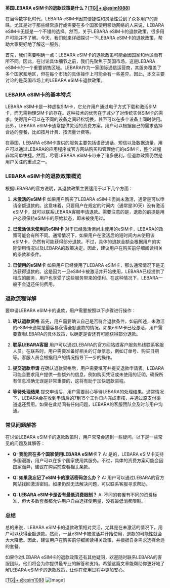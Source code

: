 **英国LEBARA eSIM卡的退款政策是什么？[[TG💪+ @esim1088](https://t.me/s/esim1088)]**

在当今数字化时代，LEBARA eSIM卡因其便捷性和灵活性受到了众多用户的青睐。尤其是对于那些经常旅行或需要在多个国家使用移动网络的人来说，LEBARA eSIM卡无疑是一个不错的选择。然而，关于LEBARA eSIM卡的退款政策，很多用户可能并不了解。今天，我们就来详细探讨一下LEBARA eSIM卡的退款政策，帮助大家更好地了解这一服务。

首先，我们需要明确一点：LEBARA eSIM卡的退款政策可能会因国家和地区而有所不同。因此，在讨论具体细节之前，我们先聚焦于英国市场，这是LEBARA eSIM卡的一个重要销售区域。LEBARA作为一家国际通信运营商，其服务覆盖了多个国家和地区，但在每个市场的具体操作上可能会有一些差异。因此，本文主要讨论的是英国市场上的LEBARA eSIM卡退款政策。

### **LEBARA eSIM卡的基本特点**

LEBARA eSIM卡是一种虚拟SIM卡，它允许用户通过电子方式下载和激活SIM卡，而无需物理SIM卡的存在。这种技术的优势在于减少了对传统实体SIM卡的需求，使得用户可以在不同的设备之间轻松切换，甚至可以在多个设备上同时使用。此外，LEBARA eSIM卡通常提供灵活的资费方案，用户可以根据自己的需求选择合适的套餐，比如按月计费、按流量计费等。

在英国，LEBARA eSIM卡提供的服务主要包括语音通话、短信以及数据流量。用户可以通过LEBARA的应用程序或官方网站购买和管理他们的eSIM卡，整个过程非常简单快捷。然而，尽管LEBARA eSIM卡带来了诸多便利，但退款政策仍然是用户关注的重点之一。

### **LEBARA eSIM卡的退款政策概览**

根据LEBARA的官方说明，其退款政策主要适用于以下几个方面：

1. **未激活的eSIM卡**
   如果用户购买了LEBARA eSIM卡但尚未激活，通常是可以申请全额退款的。这意味着，只要用户在规定的时间内（通常是30天）没有激活eSIM卡，就可以联系LEBARA客服申请退款。需要注意的是，退款的前提是用户必须保持eSIM卡的原始状态，即未被使用过。

2. **已激活但未使用的eSIM卡**
   对于已经激活但尚未使用的eSIM卡，LEBARA的政策可能会有所不同。通常情况下，如果用户在激活后的短时间内未使用该eSIM卡，仍然有可能获得部分退款。不过，具体的退款金额会根据用户的实际使用情况以及LEBARA的政策决定。因此，建议用户在购买前仔细阅读相关的条款和条件。

3. **已使用的eSIM卡**
   如果用户已经使用了LEBARA eSIM卡，那么通常情况下是无法获得退款的。这是因为一旦eSIM卡被激活并开始使用，LEBARA已经提供了相应的服务，用户也享受了这些服务带来的便利。在这种情况下，LEBARA一般不会退还任何费用。

### **退款流程详解**

要申请LEBARA eSIM卡的退款，用户需要按照以下步骤进行操作：

1. **确认退款资格**
   首先，用户需要确认自己是否符合退款条件。如前所述，未激活的eSIM卡通常是最容易获得全额退款的情况。如果eSIM卡已经激活，用户需要查看LEBARA的具体政策，以确定是否还有可能获得部分退款。

2. **联系LEBARA客服**
   用户可以通过LEBARA的官方网站或客户服务热线联系客服人员。在联系时，用户需要准备好相关的订单信息，例如订单号、购买日期等。客服人员会根据用户的情况指导下一步的操作。

3. **提交退款申请**
   在确认退款资格后，用户需要填写并提交退款申请表。LEBARA可能会要求用户提供一些额外的信息，例如购买凭证或未使用的证明。确保所有信息准确无误是非常重要的，这将有助于加快退款进程。

4. **等待处理结果**
   提交申请后，用户需要耐心等待LEBARA的处理结果。通常情况下，LEBARA会在收到申请后的7到15个工作日内完成审核，并通过原支付渠道退还费用。如果在此期间有任何问题，LEBARA的客服团队会及时与用户沟通。

### **常见问题解答**

在讨论LEBARA eSIM卡的退款政策时，用户常常会遇到一些疑问。以下是一些常见的问题及其解答：

- **Q: 我能否在多个国家使用LEBARA eSIM卡？**
  A: 是的，LEBARA eSIM卡支持多国漫游，用户可以在多个国家使用其服务。不过，具体的资费方案可能会因国家而异，建议在购买前查看相关条款。

- **Q: 如果我忘记了eSIM卡的激活密码怎么办？**
  A: 用户可以通过LEBARA的官方网站找回激活密码。如果仍然无法解决问题，可以联系客服寻求帮助。

- **Q: LEBARA eSIM卡是否有最低消费限制？**
  A: 不同的套餐有不同的资费标准，但大多数套餐都允许用户自由选择使用量，没有最低消费限制。

### **总结**

总的来说，LEBARA eSIM卡的退款政策相对灵活，尤其是在未激活的情况下，用户可以获得全额退款。然而，一旦eSIM卡被激活并开始使用，退款的可能性就会大大降低。因此，建议用户在购买前仔细阅读相关政策，并根据自身需求选择合适的套餐。

如果你对LEBARA eSIM卡的退款政策还有其他疑问，欢迎随时联系LEBARA的客服团队。他们将会为你提供最专业的解答和支持。希望这篇文章能帮助你更好地了解LEBARA eSIM卡的退款政策，让你在使用过程中更加安心。

[[TG💪+ @esim1088](https://t.me/s/esim1088) ![Image](https://i.postimg.cc/4NQfJmqS/Snipaste-2025-05-13-00-14-12.png)]